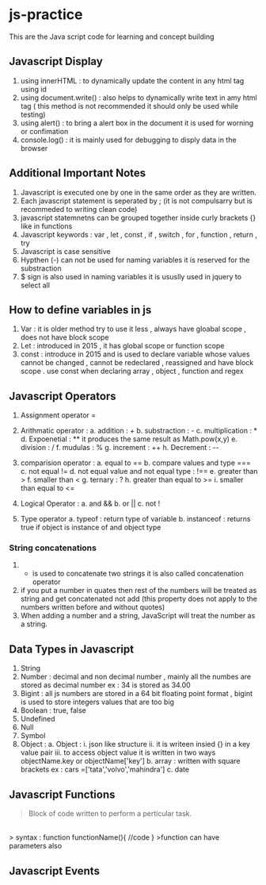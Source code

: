 # js-practice

This are the Java script code for learning and concept building


## Javascript Display 
1. using innerHTML : to dynamically update the content in any html tag using id
2. using document.write() : also helps to dynamically write text in amy html tag ( this method is not recommended it should only be used while testing)
3. using alert() : to bring a alert box in the document it is used for worning or confimation 
4. console.log() : it is mainly used for debugging to disply data in the browser

## Additional Important Notes 
1. Javascript is executed one by one in the same order as they are written.
2. Each javascript statement is seperated by ; (it is not compulsarry but is recommeded to writing clean code)
3. javascript statemnetns can be grouped together inside curly brackets {} like in functions
4. Javascript keywords : var , let , const , if , switch , for , function , return , try 
5. Javascript is case sensitive 
6. Hypthen (-) can not be used for naming variables it is reserved for the substraction
7. $ sign is also used in naming variables it is ususlly used in jquery to select all 

## How to define variables in js
1. Var : it is older method try to use it less , always have gloabal scope , does not have block scope 
2. Let : introduced in 2015 , it has global scope or function scope 
3. const : introduce in 2015 and is used to declare variable whose values cannot be changed , cannot be redeclared , reassigned and have block scope .
    use const when declaring array , object , function and regex

## Javascript Operators 

1. Assignment operator =
2. Arithmatic operator :
    a. addition : +
    b. substraction : -
    c. multiplication : *
    d. Expoenetial : ** it produces the same result as Math.pow(x,y)
    e. division : /
    f. mudulas : %
    g. increment : ++
    h. Decrement : --

3. comparision operator :
    a. equal to ==
    b. compare values and type ===
    c. not equal !=
    d. not equal value and not equal type : !==
    e. greater than >
    f. smaller than <
    g. ternary : ?
    h. greater than equal to >=
    i. smaller than equal to <= 

4. Logical Operator :
    a. and &&
    b. or ||
    c. not !

5. Type operator
    a. typeof : return type of variable
    b. instanceof : returns true if object is instance of and object type



### String concatenations
1. + is used to concatenate two strings it is also called concatenation operator
2. if you put a number in quates then rest of the numbers will be treated as string and get concatenated not add (this property does not apply to the numbers written before and without quotes)
3. When adding a number and a string, JavaScript will treat the number as a string.


## Data Types in Javascript
1. String
2. Number : decimal and non decimal number , mainly all the numbes are stored as decimal number ex : 34 is stored as 34.00
3. Bigint : all js numbers are stored in a 64 bit floating point format , bigint is used to store integers values that are too big
4. Boolean : true, false
5. Undefined
6. Null
7. Symbol
8. Object : 
    a. Object : 
        i. json like structure 
        ii. it is writeen insied {} in a key value pair
        iii. to access object value it is written in two ways objectName.key or objectName['key']
    b. array : written with square brackets 
        ex : cars =['tata','volvo','mahindra']
    c. date

## Javascript Functions

>Block of code written to perform a perticular task.
<br>
> syntax :
    function functionName(){
        //code
    }
>function can have parameters also

## Javascript Events 